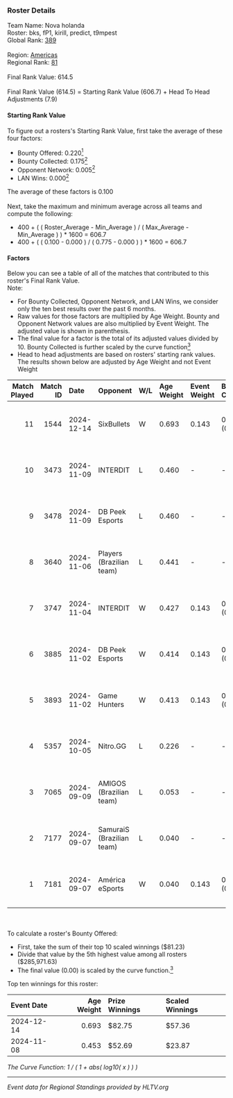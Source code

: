 ### Roster Details<br />
Team Name: Nova holanda<br />
Roster: bks, fP1, kirill, predict, t9mpest<br />
Global Rank: [389](../../standings_global_2025_02_28.md)<br />
<br />
Region: [Americas]( ../../standings_americas_2025_02_28.md)<br />
Regional Rank: [81]( ../../standings_americas_2025_02_28.md)<br />
<br />
Final Rank Value:  614.5<br />
<br />
Final Rank Value (614.5) = Starting Rank Value (606.7) + Head To Head Adjustments (7.9)<br />

#### Starting Rank Value<br />
To figure out a rosters's Starting Rank Value, first take the average of these four factors:<br />
- Bounty Offered: 0.220[<sup>1</sup>](#table2)
- Bounty Collected: 0.175[<sup>2</sup>](#table1)
- Opponent Network: 0.005[<sup>2</sup>](#table1)
- LAN Wins: 0.000[<sup>2</sup>](#table1)

The average of these factors is 0.100<br />
<br />
Next, take the maximum and minimum average across all teams and compute the following:<br />
- 400 + ( ( Roster_Average - Min_Average ) / ( Max_Average - Min_Average ) ) * 1600 = 606.7
- 400 + ( ( 0.100 - 0.000 ) / ( 0.775 - 0.000 ) ) * 1600 = 606.7


#### Factors<br />
Below you can see a table of all of the matches that contributed to this roster's Final Rank Value.<br />
Note:<br />

- For Bounty Collected, Opponent Network, and LAN Wins, we consider only the ten best results over the past 6 months.
- Raw values for those factors are multiplied by Age Weight. Bounty and Opponent Network values are also multiplied by Event Weight. The adjusted value is shown in parenthesis.
- The final value for a factor is the total of its adjusted values divided by 10. Bounty Collected is further scaled by the curve function[<sup>3</sup>](#curveFunction)
- Head to head adjustments are based on rosters' starting rank values. The results shown below are adjusted by Age Weight and not Event Weight
<span id="table1"></span><br />


| Match Played | Match ID | Date       | Opponent                  | W/L | Age Weight | Event Weight | Bounty Collected | Opponent Network | LAN Wins  | H2H Adj. | Roster                              |
| -: | -: | :- | :- | :- | :- | :- | :- | :- | :- | -: | :- |
|           11 |     1544 | 2024-12-14 | SixBullets                | W   | 0.693      | 0.143        | 0.000 (0.000)    | 0.000 (0.000)    | 0 (0.000) |     7.63 | bks, fP1, kirill, predict, t9mpest  |
|           10 |     3473 | 2024-11-09 | INTERDIT                  | L   | 0.460      | -            | -                | -                | -         |    -7.03 | bks, fP1, kirill, predict, Straafer |
|            9 |     3478 | 2024-11-09 | DB Peek Esports           | L   | 0.460      | -            | -                | -                | -         |    -6.91 | bks, fP1, kirill, predict, Straafer |
|            8 |     3640 | 2024-11-06 | Players (Brazilian team)  | L   | 0.441      | -            | -                | -                | -         |    -4.17 | bks, fP1, kirill, predict, Straafer |
|            7 |     3747 | 2024-11-04 | INTERDIT                  | W   | 0.427      | 0.143        | 0.000 (0.000)    | 0.171 (0.010)    | 0 (0.000) |     7.04 | bks, fP1, kirill, predict, Straafer |
|            6 |     3885 | 2024-11-02 | DB Peek Esports           | W   | 0.414      | 0.143        | 0.000 (0.000)    | 0.258 (0.015)    | 0 (0.000) |     6.66 | bks, fP1, kirill, predict, Straafer |
|            5 |     3893 | 2024-11-02 | Game Hunters              | W   | 0.413      | 0.143        | 0.003 (0.000)    | 0.425 (0.025)    | 0 (0.000) |     8.59 | bks, fP1, kirill, predict, Straafer |
|            4 |     5357 | 2024-10-05 | Nitro.GG                  | L   | 0.226      | -            | -                | -                | -         |    -2.70 | bks, fP1, leozik4, predict, t9mpest |
|            3 |     7065 | 2024-09-09 | AMIGOS (Brazilian team)   | L   | 0.053      | -            | -                | -                | -         |    -1.09 | bks, fP1, leozik4, ntx, predict     |
|            2 |     7177 | 2024-09-07 | SamuraiS (Brazilian team) | L   | 0.040      | -            | -                | -                | -         |    -0.80 | bks, fP1, leozik4, ntx, predict     |
|            1 |     7181 | 2024-09-07 | América eSports           | W   | 0.040      | 0.143        | 0.000 (0.000)    | 0.272 (0.002)    | 0 (0.000) |     0.65 | bks, fP1, leozik4, ntx, predict     |

<br />
<span id="table2"></span><br />
To calculate a roster's Bounty Offered:<br />

- First, take the sum of their top 10 scaled winnings ($81.23)
- Divide that value by the 5th highest value among all rosters ($285,971.63)
- The final value (0.00) is scaled by the curve function.[<sup>3</sup>](#curveFunction)

Top ten winnings for this roster:<br />

| Event Date | Age Weight | Prize Winnings | Scaled Winnings |
| :- | -: | :- | :- |
| 2024-12-14 |      0.693 | $82.75         | $57.36          |
| 2024-11-08 |      0.453 | $52.69         | $23.87          |


<span id="curveFunction"></span>_The Curve Function: 1 / ( 1 + abs( log10( x ) ) )_<br />

---
_Event data for Regional Standings provided by HLTV.org_<br />
